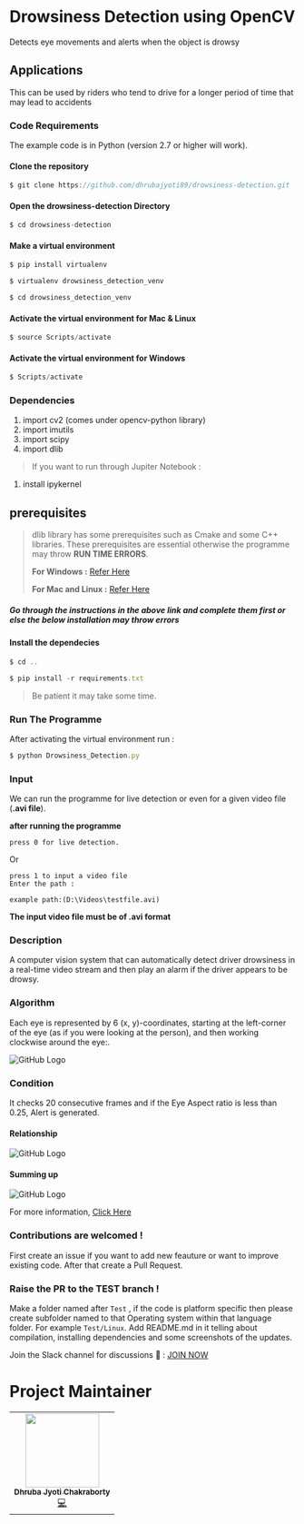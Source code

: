 # Drowsiness Detection using OpenCV  

Detects eye movements and alerts when the object is drowsy

## Applications

This can be used by riders who tend to drive for a longer period of time that may lead to accidents

### Code Requirements

The example code is in Python (version 2.7 or higher will work).

#### Clone the repository

```javascript
$ git clone https://github.com/dhrubajyoti89/drowsiness-detection.git
```

#### Open the drowsiness-detection Directory

```javascript
$ cd drowsiness-detection
```

#### Make a virtual environment

```javascript
$ pip install virtualenv
```

```javascript
$ virtualenv drowsiness_detection_venv
```

```javascript
$ cd drowsiness_detection_venv
```

#### Activate the virtual environment for Mac & Linux

```javascript
$ source Scripts/activate
```

#### Activate the virtual environment for Windows

```javascript
$ Scripts/activate
```

### Dependencies

1) import cv2 (comes under opencv-python library)
2) import imutils
3) import scipy
4) import dlib

>If you want to run through Jupiter Notebook :

1) install ipykernel

## prerequisites

> dlib library has some prerequisites such as Cmake and some C++ libraries. These prerequisites are essential otherwise the programme may throw **RUN TIME ERRORS**.
>
>**For Windows :** 
[Refer Here](https://medium.com/analytics-vidhya/how-to-install-dlib-library-for-python-in-windows-10-57348ba1117f)
>
>**For Mac and Linux :** [Refer Here](https://www.pyimagesearch.com/2017/03/27/how-to-install-dlib/)

##### Go through the instructions in the above link and complete them first or else the below installation may throw errors

#### Install the dependecies

```javascript
$ cd ..
```

```javascript
$ pip install -r requirements.txt
```

>Be patient it may take some time.

### Run The Programme

After activating the virtual environment run :

```javascript
$ python Drowsiness_Detection.py
```

### Input

We can run the programme for live detection or even for a given video file (**.avi file**).

**after running the programme**

    press 0 for live detection.

Or

    press 1 to input a video file
    Enter the path :

    example path:(D:\Videos\testfile.avi)

**The input video file must be of .avi format**

### Description

A computer vision system that can automatically detect driver drowsiness in a real-time video stream and then play an alarm if the driver appears to be drowsy.

### Algorithm

Each eye is represented by 6 (x, y)-coordinates, starting at the left-corner of the eye (as if you were looking at the person), and then working clockwise around the eye:.

![GitHub Logo](/Images/1.jpg)

### Condition

It checks 20 consecutive frames and if the Eye Aspect ratio is less than 0.25, Alert is generated.

#### Relationship

![GitHub Logo](/Images/2.png)

#### Summing up

![GitHub Logo](/Images/3.jpg)

For more information, [Click Here](https://www.pyimagesearch.com/2017/05/08/drowsiness-detection-opencv/)

### Contributions are welcomed !

First create an issue if you want to add new feauture or want to improve existing code. After that create a Pull Request.

### Raise the PR to the TEST branch !

Make a folder named after `Test` , if the code is platform specific then please create subfolder named to that Operating system within that language folder. For example `Test/Linux`. Add README.md in it telling about compilation, installing dependencies and some screenshots of the updates. 

Join the Slack channel for discussions 👋 : [JOIN NOW](https://join.slack.com/t/crosswocproject/shared_invite/zt-m8x1cuc3-CXizvRk2kuCEqPnwkVjwNw)

# Project Maintainer
<table>
  <tbody><tr>
    <td align="center"><a href="https://github.com/dhrubajyoti89"><img alt="" src="https://avatars.githubusercontent.com/u/61685945?s=400&u=73c269ed8f223185ad995396042d6141e2147aec&v=4" width="130px;"><br><sub><b>
 Dhruba Jyoti Chakraborty </b></sub></a><br><a href="" title="Code">💻 </a></td></a></td>
  </tr>
</tbody></table>

